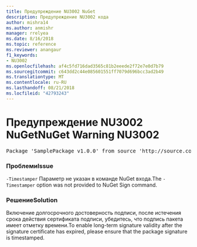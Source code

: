 ```yaml
---
title: Предупреждение NU3002 NuGet
description: Предупреждение NU3002 кода
author: mishra14
ms.author: anmishr
manager: rrelyea
ms.date: 8/16/2018
ms.topic: reference
ms.reviewer: anangaur
f1_keywords:
- NU3002
ms.openlocfilehash: af4c5fd716dad3565c81b2eeede2f72e7e0d7b79
ms.sourcegitcommit: c643dd2c44e085601551ff7079d696bcc3ad2b49
ms.translationtype: MT
ms.contentlocale: ru-RU
ms.lasthandoff: 08/21/2018
ms.locfileid: "42793243"
---
```

# <a name="nuget-warning-nu3002"></a><span data-ttu-id="a050a-103">Предупреждение NU3002 NuGet</span><span class="sxs-lookup"><span data-stu-id="a050a-103">NuGet Warning NU3002</span></span>

<pre>Package 'SamplePackage v1.0.0' from source 'http://source.com/index.json': The '-Timestamper' option was not provided. The signed package will not be timestamped. To learn more about this option, please visit https://docs.nuget.org/docs/reference/command-line-reference.</pre>

### <a name="issue"></a><span data-ttu-id="a050a-104">Проблеми</span><span class="sxs-lookup"><span data-stu-id="a050a-104">Issue</span></span>

<span data-ttu-id="a050a-105">`-Timestamper` Параметр не указан в команде NuGet входа.</span><span class="sxs-lookup"><span data-stu-id="a050a-105">The `-Timestamper` option was not provided to NuGet Sign command.</span></span>


### <a name="solution"></a><span data-ttu-id="a050a-106">Решение</span><span class="sxs-lookup"><span data-stu-id="a050a-106">Solution</span></span>

<span data-ttu-id="a050a-107">Включение долгосрочного достоверность подписи, после истечения срока действия сертификата подписи, убедитесь, что подпись пакета имеет отметку времени.</span><span class="sxs-lookup"><span data-stu-id="a050a-107">To enable long-term signature validity after the signature certificate has expired, please ensure that the package signature is timestamped.</span></span>


